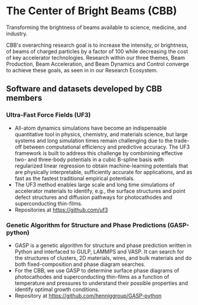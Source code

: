 # The Center of Bright Beams (CBB)
Transforming the brightness of beams available to science, medicine, and industry.

CBB's overarching research goal is to increase the intensity, or brightness, of beams of charged particles by a factor of 100 while decreasing the cost of key accelerator technologies. Research within our three themes, Beam Production, Beam Acceleration, and Beam Dynamics and Control converge to achieve these goals, as seen in in our Research Ecosystem. 

## Software and datasets developed by CBB members

### Ultra-Fast Force Fields (UF3)
- All-atom dynamics simulations have become an indispensable quantitative tool in physics, chemistry, and materials science, but large systems and long simulation times remain challenging due to the trade-off between computational efficiency and predictive accuracy. The UF3 framework is built to address this challenge by combinining effective two- and three-body potentials in a cubic B-spline basis with regularized linear regression to obtain machine-learning potentials that are physically interpretable, sufficiently accurate for applications, and as fast as the fastest traditional empirical potentials.
- The UF3 method enables large scale and long time simulations of accelerator materials to identify, e.g., the surface structures and point defect structures and diffusion pathways for photocathodes and superconducting thin-films.
- Repositories at https://github.com/uf3

### Genetic Algorithm for Structure and Phase Predictions (GASP-python)
- GASP is a genetic algorithm for structure and phase prediction written in Python and interfaced to GULP, LAMMPS and VASP. It can search for the structures of clusters, 2D materials, wires, and bulk materials and do both fixed-composition and phase diagram searches.
- For the CBB, we use GASP to determine surface phase diagrams of photocathodes and superconducting thin-films as a function of temperature and pressures to understand their possible properties and identify optimal growth conditions.
- Repository at https://github.com/henniggroup/GASP-python
